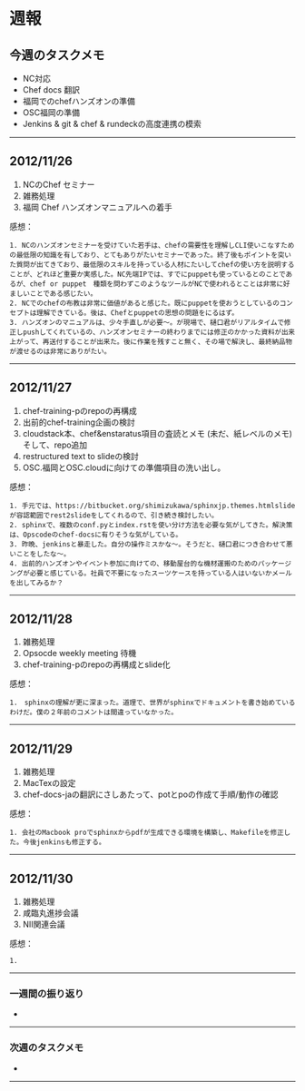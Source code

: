 # 週報


## 今週のタスクメモ

- NC対応
- Chef docs 翻訳
- 福岡でのchefハンズオンの準備
- OSC福岡の準備
- Jenkins & git & chef & rundeckの高度連携の模索

---

## 2012/11/26

1. NCのChef セミナー
2. 雑務処理
3. 福岡 Chef ハンズオンマニュアルへの着手

感想：

	1. NCのハンズオンセミナーを受けていた若手は、chefの需要性を理解しCLI使いこなすための最低限の知識を有しており、とてもありがたいセミナーであった。終了後もポイントを突いた質問が出てきており、最低限のスキルを持っている人材にたいしてchefの使い方を説明することが、どれほど重要か実感した。NC先端IPでは、すでにpuppetも使っているとのことであるが、chef or puppet　種類を問わずこのようなツールがNCで使われるとことは非常に好ましいことである感じたい。
	2. NCでのchefの布教は非常に価値があると感じた。既にpuppetを使おうとしているのコンセプトは理解できている。後は、Chefとpuppetの思想の問題をにるはず。
	3. ハンズオンのマニュアルは、少々手直しが必要〜。が現場で、樋口君がリアルタイムで修正しpushしてくれているの、ハンズオンセミナーの終わりまでには修正のかかった資料が出来上がって、再送付することが出来た。後に作業を残すこと無く、その場で解決し、最終納品物が渡せるのは非常にありがたい。

	
---


## 2012/11/27

1. chef-training-pのrepoの再構成
2. 出前的chef-training企画の検討
3. cloudstack本、chef&enstaratus項目の査読とメモ (未だ、紙レベルのメモ)　そして、repo追加
4. restructured text to slideの検討
5. OSC.福岡とOSC.cloudに向けての準備項目の洗い出し。

感想：

	1. 手元では、https://bitbucket.org/shimizukawa/sphinxjp.themes.htmlslide が容認範囲でrest2slideをしてくれるので、引き続き検討したい。
	2. sphinxで、複数のconf.pyとindex.rstを使い分け方法を必要な気がしてきた。解決策は、Opscodeのchef-docsに有りそうな気がしている。
	3. 昨晩、jenkinsと暴走した。自分の操作ミスかな〜。そうだと、樋口君につき合わせて悪いことをしたな〜。
	4. 出前的ハンズオンやイベント参加に向けての、移動屋台的な機材運搬のためのパッケージングが必要と感じている。社員で不要になったスーツケースを持っている人はいないかメールを出してみるか？

---

## 2012/11/28

1. 雑務処理
2. Opsocde weekly meeting 待機
3. chef-training-pのrepoの再構成とslide化


感想：

	1.　sphinxの理解が更に深まった。道理で、世界がsphinxでドキュメントを書き始めているわけだ。僕の２年前のコメントは間違っていなかった。
		
---

## 2012/11/29

1. 雑務処理
2. MacTexの設定
3. chef-docs-jaの翻訳にさしあたって、potとpoの作成て手順/動作の確認
 
感想：

	1. 会社のMacbook proでsphinxからpdfが生成できる環境を構築し、Makefileを修正した。今後jenkinsも修正する。  
		
---

## 2012/11/30

1. 雑務処理
2. 咸臨丸進捗会議
3. NII関連会議
 

感想：

	1. 
		
---

### 一週間の振り返り

- 

---
 
### 次週のタスクメモ

- 

---